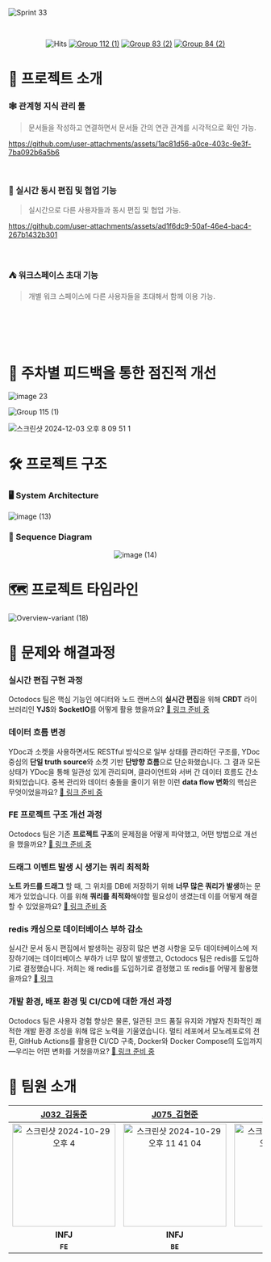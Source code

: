 ![Sprint 33](https://github.com/user-attachments/assets/2b23184d-90ed-458d-9dc4-dab9579c1e48)


<br>








<div align="center">
  
   ![Hits](https://hits.seeyoufarm.com/api/count/incr/badge.svg?url=https%3A%2F%2Fgithub.com%2Fboostcampwm-2024%2Fweb15-OctoDocs&count_bg=%23000000&title_bg=%23000000&icon=&icon_color=%23E7E7E7&title=hits&edge_flat=false) [![Group 112 (1)](https://github.com/user-attachments/assets/b7b4387e-ffe9-4469-82b7-c14509282d86)](https://octodocs.site)
 [![Group 83 (2)](https://github.com/user-attachments/assets/2d106d94-430c-47bc-a9e2-1f0026f76c2f)](https://github.com/boostcampwm-2024/web15-OctoDocs/wiki) [![Group 84 (2)](https://github.com/user-attachments/assets/b29b191b-8172-42a9-b541-40fdb8f165f3)](https://github.com/orgs/boostcampwm-2024/projects/120) 

</div>

# 🐙 프로젝트 소개

### 🕸️ 관계형 지식 관리 툴 


> 문서들을 작성하고 연결하면서 문서들 간의 연관 관계를 시각적으로 확인 가능.

https://github.com/user-attachments/assets/1ac81d56-a0ce-403c-9e3f-7ba092b6a5b6


<br>


### 🧸 실시간 동시 편집 및 협업 기능

> 실시간으로 다른 사용자들과 동시 편집 및 협업 가능.

https://github.com/user-attachments/assets/ad1f6dc9-50af-46e4-bac4-267b1432b301

<br>


### ⛺️ 워크스페이스 초대 기능

> 개별 워크 스페이스에 다른 사용자들을 초대해서 함께 이용 가능.

<br><br><br><br>

# 🌱 주차별 피드백을 통한 점진적 개선

![image 23](https://github.com/user-attachments/assets/a566ce1e-b2ab-4690-80a0-3189613debc2)

![Group 115 (1)](https://github.com/user-attachments/assets/1da2266f-247a-43ba-9b75-b7e4f7129b30)

![스크린샷 2024-12-03 오후 8 09 51 1](https://github.com/user-attachments/assets/74d02bff-e476-425c-8086-a377aa2cb482)



# 🛠️ 프로젝트 구조

### 🖥️ System Architecture

![image (13)](https://github.com/user-attachments/assets/60bfb7a1-3c1a-436d-b961-5a30dc9dba7f)


### 🐳 Sequence Diagram 

<div align="center">


![image (14)](https://github.com/user-attachments/assets/ea6853d8-398e-4448-ae0a-07bffc653722)

</div>

# 🗺️ 프로젝트 타임라인

![Overview-variant (18)](https://github.com/user-attachments/assets/a503f8fe-bab9-4cf3-8d9d-98ff43ab0c3e)


# 🚧 문제와 해결과정

### 실시간 편집 구현 과정

Octodocs 팀은 핵심 기능인 에디터와 노드 캔버스의 **실시간 편집**을 위해 **CRDT** 라이브러리인 **YJS**와 **SocketIO**를 어떻게 활용 했을까요? [🔗 링크 준비 중](https://github.com/boostcampwm-2024/web15-OctoDocs/wiki)

### 데이터 흐름 변경

YDoc과 소켓을 사용하면서도 RESTful 방식으로 일부 상태를 관리하던 구조를, YDoc 중심의 **단일 truth source**와 소켓 기반 **단방향 흐름**으로 단순화했습니다. 그 결과 모든 상태가 YDoc을 통해 일관성 있게 관리되며, 클라이언트와 서버 간 데이터 흐름도 간소화되었습니다. 중복 관리와 데이터 충돌을 줄이기 위한 이런 **data flow 변화**의 핵심은 무엇이었을까요? [🔗 링크 준비 중](https://github.com/boostcampwm-2024/web15-OctoDocs/wiki)

### FE 프로젝트 구조 개선 과정

Octodocs 팀은 기존 **프로젝트 구조**의 문제점을 어떻게 파악했고, 어떤 방법으로 개선을 했을까요? [🔗 링크 준비 중](https://github.com/boostcampwm-2024/web15-OctoDocs/wiki)

### 드래그 이벤트 발생 시 생기는 쿼리 최적화

**노트 카드를 드래그** 할 때, 그 위치를 DB에 저장하기 위해 **너무 많은 쿼리가 발생**하는 문제가 있었습니다. 이를 위해 **쿼리를 최적화**해야할 필요성이 생겼는데 이를 어떻게 해결할 수 있었을까요? [🔗 링크 준비 중](https://github.com/boostcampwm-2024/web15-OctoDocs/wiki)

### redis 캐싱으로 데이터베이스 부하 감소

실시간 문서 동시 편집에서 발생하는 굉장히 많은 변경 사항을 모두 데이터베이스에 저장하기에는 데이터베이스 부하가 너무 많이 발생했고, Octodocs 팀은 redis를 도입하기로 결정했습니다. 저희는 왜 redis를 도입하기로 결정했고 또 redis를 어떻게 활용했을까요? [🔗 링크](https://github.com/boostcampwm-2024/web15-OctoDocs/wiki/redis%EB%A5%BC-%ED%86%B5%ED%95%B4-%EB%8D%B0%EC%9D%B4%ED%84%B0%EB%B2%A0%EC%9D%B4%EC%8A%A4-%EC%BF%BC%EB%A6%AC-%EC%A4%84%EC%9D%B4%EA%B8%B0)

### 개발 환경, 배포 환경 및 CI/CD에 대한 개선 과정

Octodocs 팀은 사용자 경험 향상은 물론, 일관된 코드 품질 유지와 개발자 친화적인 쾌적한 개발 환경 조성을 위해 많은 노력을 기울였습니다. 멀티 레포에서 모노레포로의 전환, GitHub Actions를 활용한 CI/CD 구축, Docker와 Docker Compose의 도입까지—우리는 어떤 변화를 거쳤을까요? [🔗 링크 준비 중](https://github.com/boostcampwm-2024/web15-OctoDocs/wiki)

# 🧸 팀원 소개
| [J032_김동준](https://github.com/djk01281) | [J075_김현준](https://github.com/Tolerblanc) | [J097_민서진](https://github.com/summersummerwhy) | [J162_유성민](https://github.com/ezcolin2) | [J248_진예원](https://github.com/yewonJin) |
|:----------------------------------------:|:------------------------------------------:|:------------------------------------------------:|:----------------------------------------:|:----------------------------------------:|
| <img width="204" alt="스크린샷 2024-10-29 오후 4" src="https://github.com/user-attachments/assets/71a5a38e-f60c-4f60-97e3-30d7a73a3c77"> | <img width="204" alt="스크린샷 2024-10-29 오후 11 41 04" src="https://github.com/user-attachments/assets/e093f852-a6ea-4937-b0ce-b89276bd7135"> | <img width="204" alt="스크린샷 2024-10-29 오후 11 41 55" src="https://github.com/user-attachments/assets/0f638ba9-a1ad-47b8-a874-957c0119384c"> | <img width="204" alt="스크린샷 2024-10-29 오후 11 41 00" src="https://github.com/user-attachments/assets/1d77b650-70f1-4dee-9489-dc0122b7c9ff"> | <img width="204" alt="스크린샷 2024-10-29 오후 11 40 31" src="https://github.com/user-attachments/assets/db99b6b2-ae06-4758-8687-17ebb860a52b"> |
| **INFJ** | **INFJ** | **INTP** | **INFP** | **ISTJ** |
| **`FE`** | **`BE`** | **`BE`** | **`BE`** | **`FE`** |

